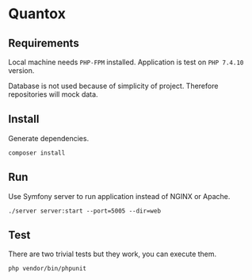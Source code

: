 # Quantox

## Requirements

Local machine needs `PHP-FPM` installed. Application is test on `PHP 7.4.10` version.

Database is not used because of simplicity of project. Therefore repositories will mock data.

## Install

Generate dependencies.

```
composer install
```

## Run

Use Symfony server to run application instead of NGINX or Apache.

```
./server server:start --port=5005 --dir=web
```

## Test

There are two trivial tests but they work, you can execute them.

```
php vendor/bin/phpunit
```